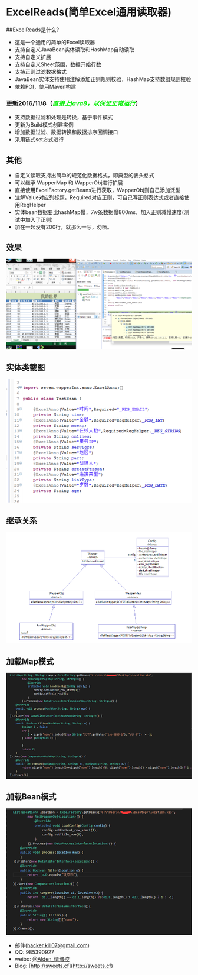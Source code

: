 # ExcelReads(简单Excel通用读取器)
##ExcelReads是什么?
* 这是一个通用的简单的Excel读取器
* 支持自定义JavaBean实体读取和HashMap自动读取
* 支持自定义扩展
* 支持自定义Sheet范围，数据开始行数
* 支持正则过滤数据格式
* JavaBean实体支持使用注解添加正则规则校验，HashMap支持数组规则校验
* 依赖POI，使用Maven构建
### 更新2016/11/8（<font color=greent>*直接上java8，以保证正常运行*</font>）
* 支持数据过滤和处理是转换，基于事件模式
* 更新为Build模式创建实例
* 增加数据过滤、数据转换和数据排序回调接口
* 采用链式set方式进行

## 其他
* 自定义读取支持出简单的规范化数据格式，即典型的表头格式
* 可以继承 WapperMap 和 WapperObj进行扩展
* 直接使用ExcelFactory.getBeans进行获取，WapperObj则自己添加泛型
* 注解Value对应列标题，Required对应正则，可自己写正则表达式或者直接使用RegHelper
* 实体bean数据要比hashMap慢，7w条数据慢800ms，加入正则减慢速度(测试中加入了正则)
* 加在一起没有200行，就那么一写，勿喷。
## 效果
![ExcelReadshua](效果.png)
## 实体类截图
![ExcelReadshua](实体类.png)
## 继承关系
![ExcelReadshua](关系.png)
## 加载Map模式
![ExcelReadshua](pic1.png)
## 加载Bean模式
![ExcelReadshua](pic2.png)

* 邮件(hacker.kill07@gmail.com)
* QQ: 985390927
* weibo: [@Alden_情绪控](http://weibo.com/Sweets07)
* Blog: [http://sweets.cf](http://sweets.cf)